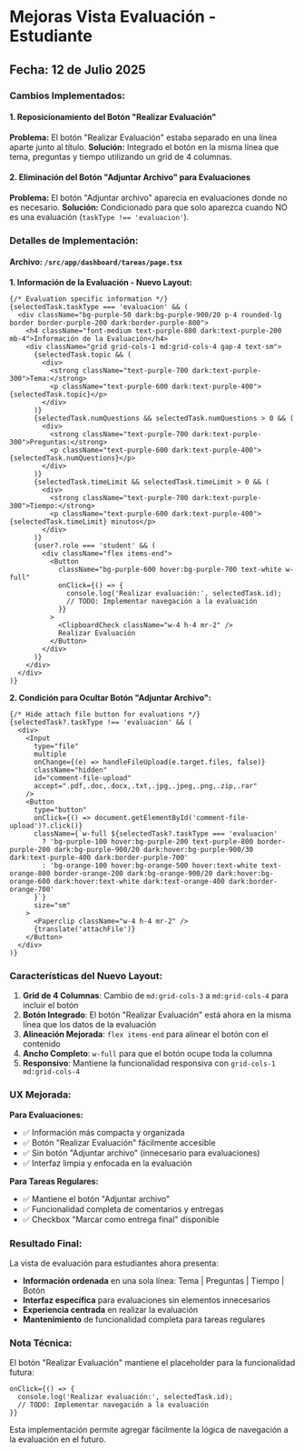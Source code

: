 # Mejoras Vista Evaluación - Estudiante

## Fecha: 12 de Julio 2025

### Cambios Implementados:

#### 1. **Reposicionamiento del Botón "Realizar Evaluación"**
**Problema:** El botón "Realizar Evaluación" estaba separado en una línea aparte junto al título.
**Solución:** Integrado el botón en la misma línea que tema, preguntas y tiempo utilizando un grid de 4 columnas.

#### 2. **Eliminación del Botón "Adjuntar Archivo" para Evaluaciones**
**Problema:** El botón "Adjuntar archivo" aparecía en evaluaciones donde no es necesario.
**Solución:** Condicionado para que solo aparezca cuando NO es una evaluación (`taskType !== 'evaluacion'`).

### Detalles de Implementación:

#### **Archivo:** `/src/app/dashboard/tareas/page.tsx`

**1. Información de la Evaluación - Nuevo Layout:**
```tsx
{/* Evaluation specific information */}
{selectedTask.taskType === 'evaluacion' && (
  <div className="bg-purple-50 dark:bg-purple-900/20 p-4 rounded-lg border border-purple-200 dark:border-purple-800">
    <h4 className="font-medium text-purple-800 dark:text-purple-200 mb-4">Información de la Evaluación</h4>
    <div className="grid grid-cols-1 md:grid-cols-4 gap-4 text-sm">
      {selectedTask.topic && (
        <div>
          <strong className="text-purple-700 dark:text-purple-300">Tema:</strong>
          <p className="text-purple-600 dark:text-purple-400">{selectedTask.topic}</p>
        </div>
      )}
      {selectedTask.numQuestions && selectedTask.numQuestions > 0 && (
        <div>
          <strong className="text-purple-700 dark:text-purple-300">Preguntas:</strong>
          <p className="text-purple-600 dark:text-purple-400">{selectedTask.numQuestions}</p>
        </div>
      )}
      {selectedTask.timeLimit && selectedTask.timeLimit > 0 && (
        <div>
          <strong className="text-purple-700 dark:text-purple-300">Tiempo:</strong>
          <p className="text-purple-600 dark:text-purple-400">{selectedTask.timeLimit} minutos</p>
        </div>
      )}
      {user?.role === 'student' && (
        <div className="flex items-end">
          <Button 
            className="bg-purple-600 hover:bg-purple-700 text-white w-full"
            onClick={() => {
              console.log('Realizar evaluación:', selectedTask.id);
              // TODO: Implementar navegación a la evaluación
            }}
          >
            <ClipboardCheck className="w-4 h-4 mr-2" />
            Realizar Evaluación
          </Button>
        </div>
      )}
    </div>
  </div>
)}
```

**2. Condición para Ocultar Botón "Adjuntar Archivo":**
```tsx
{/* Hide attach file button for evaluations */}
{selectedTask?.taskType !== 'evaluacion' && (
  <div>
    <Input
      type="file"
      multiple
      onChange={(e) => handleFileUpload(e.target.files, false)}
      className="hidden"
      id="comment-file-upload"
      accept=".pdf,.doc,.docx,.txt,.jpg,.jpeg,.png,.zip,.rar"
    />
    <Button
      type="button"
      onClick={() => document.getElementById('comment-file-upload')?.click()}
      className={`w-full ${selectedTask?.taskType === 'evaluacion'
        ? 'bg-purple-100 hover:bg-purple-200 text-purple-800 border-purple-200 dark:bg-purple-900/20 dark:hover:bg-purple-900/30 dark:text-purple-400 dark:border-purple-700'
        : 'bg-orange-100 hover:bg-orange-500 hover:text-white text-orange-800 border-orange-200 dark:bg-orange-900/20 dark:hover:bg-orange-600 dark:hover:text-white dark:text-orange-400 dark:border-orange-700'
      }`}
      size="sm"
    >
      <Paperclip className="w-4 h-4 mr-2" />
      {translate('attachFile')}
    </Button>
  </div>
)}
```

### Características del Nuevo Layout:

1. **Grid de 4 Columnas**: Cambio de `md:grid-cols-3` a `md:grid-cols-4` para incluir el botón
2. **Botón Integrado**: El botón "Realizar Evaluación" está ahora en la misma línea que los datos de la evaluación
3. **Alineación Mejorada**: `flex items-end` para alinear el botón con el contenido
4. **Ancho Completo**: `w-full` para que el botón ocupe toda la columna
5. **Responsivo**: Mantiene la funcionalidad responsiva con `grid-cols-1 md:grid-cols-4`

### UX Mejorada:

**Para Evaluaciones:**
- ✅ Información más compacta y organizada
- ✅ Botón "Realizar Evaluación" fácilmente accesible
- ✅ Sin botón "Adjuntar archivo" (innecesario para evaluaciones)
- ✅ Interfaz limpia y enfocada en la evaluación

**Para Tareas Regulares:**
- ✅ Mantiene el botón "Adjuntar archivo" 
- ✅ Funcionalidad completa de comentarios y entregas
- ✅ Checkbox "Marcar como entrega final" disponible

### Resultado Final:

La vista de evaluación para estudiantes ahora presenta:
- **Información ordenada** en una sola línea: Tema | Preguntas | Tiempo | Botón
- **Interfaz específica** para evaluaciones sin elementos innecesarios
- **Experiencia centrada** en realizar la evaluación
- **Mantenimiento** de funcionalidad completa para tareas regulares

### Nota Técnica:

El botón "Realizar Evaluación" mantiene el placeholder para la funcionalidad futura:
```tsx
onClick={() => {
  console.log('Realizar evaluación:', selectedTask.id);
  // TODO: Implementar navegación a la evaluación
}}
```

Esta implementación permite agregar fácilmente la lógica de navegación a la evaluación en el futuro.

